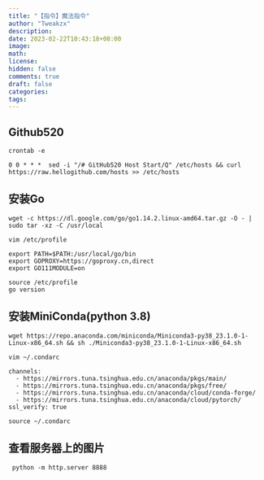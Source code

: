 ```yaml
---
title: "【指令】魔法指令"
author: "Tweakzx"
description: 
date: 2023-02-22T10:43:18+08:00
image: 
math: 
license: 
hidden: false
comments: true
draft: false
categories: 
tags: 
---
```


## Github520

```shell
crontab -e
```

```shell
0 0 * * *  sed -i "/# GitHub520 Host Start/Q" /etc/hosts && curl https://raw.hellogithub.com/hosts >> /etc/hosts
```



## 安装Go

```shell
wget -c https://dl.google.com/go/go1.14.2.linux-amd64.tar.gz -O - | sudo tar -xz -C /usr/local
```

```shell
vim /etc/profile
```

```shell
export PATH=$PATH:/usr/local/go/bin
export GOPROXY=https://goproxy.cn,direct
export GO111MODULE=on
```

```shell
source /etc/profile
go version
```



## 安装MiniConda(python 3.8)

```shell
wget https://repo.anaconda.com/miniconda/Miniconda3-py38_23.1.0-1-Linux-x86_64.sh && sh ./Miniconda3-py38_23.1.0-1-Linux-x86_64.sh
```

```shell
vim ~/.condarc
```

```shell
channels:
  - https://mirrors.tuna.tsinghua.edu.cn/anaconda/pkgs/main/
  - https://mirrors.tuna.tsinghua.edu.cn/anaconda/pkgs/free/
  - https://mirrors.tuna.tsinghua.edu.cn/anaconda/cloud/conda-forge/
  - https://mirrors.tuna.tsinghua.edu.cn/anaconda/cloud/pytorch/
ssl_verify: true
```

```shell
source ~/.condarc
```



## 查看服务器上的图片

```shell
 python -m http.server 8888
```

